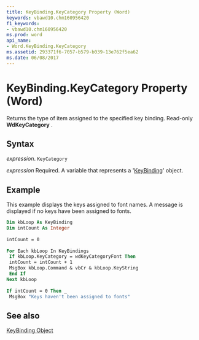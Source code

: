 ```yaml
---
title: KeyBinding.KeyCategory Property (Word)
keywords: vbawd10.chm160956420
f1_keywords:
- vbawd10.chm160956420
ms.prod: word
api_name:
- Word.KeyBinding.KeyCategory
ms.assetid: 293371f6-7057-b579-b039-13e762f5ea62
ms.date: 06/08/2017
---
```



# KeyBinding.KeyCategory Property (Word)

Returns the type of item assigned to the specified key binding. Read-only  **WdKeyCategory** .


## Syntax

 _expression_. `KeyCategory`

 _expression_ Required. A variable that represents a '[KeyBinding](Word.KeyBinding.md)' object.


## Example

This example displays the keys assigned to font names. A message is displayed if no keys have been assigned to fonts.


```vb
Dim kbLoop As KeyBinding 
Dim intCount As Integer 
 
intCount = 0 
 
For Each kbLoop In KeyBindings 
 If kbLoop.KeyCategory = wdKeyCategoryFont Then 
 intCount = intCount + 1 
 MsgBox kbLoop.Command & vbCr & kbLoop.KeyString 
 End If 
Next kbLoop 
 
If intCount = 0 Then _ 
 MsgBox "Keys haven't been assigned to fonts"
```


## See also


[KeyBinding Object](Word.KeyBinding.md)

